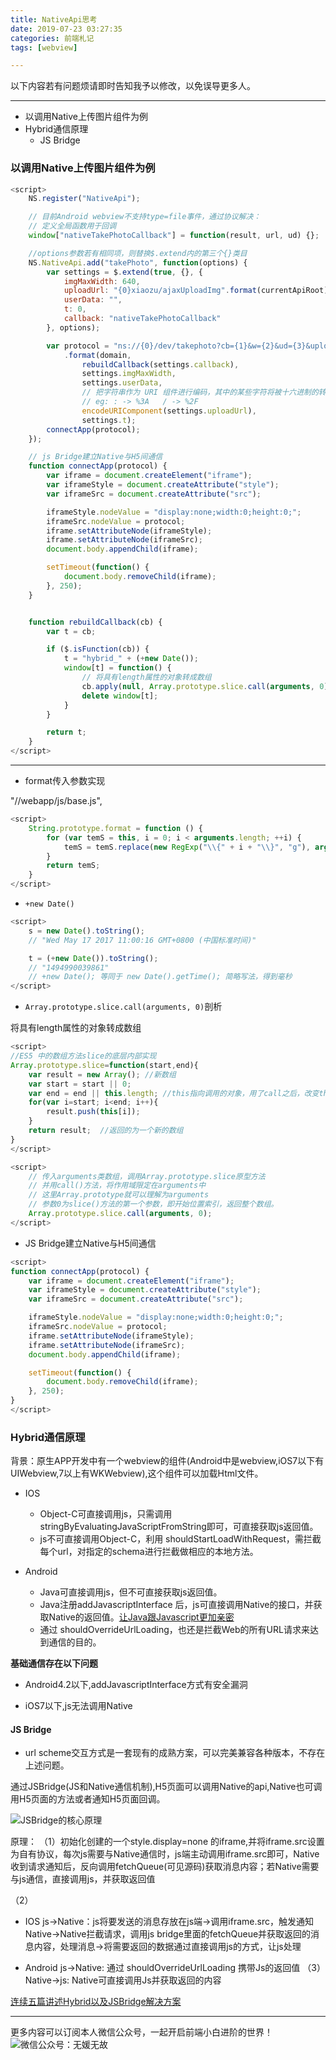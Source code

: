 ```yaml
---
title: NativeApi思考
date: 2019-07-23 03:27:35
categories: 前端札记
tags: [webview]

---
```

以下内容若有问题烦请即时告知我予以修改，以免误导更多人。

---



<!-- MarkdownTOC -->

- 以调用Native上传图片组件为例
- Hybrid通信原理
    - JS Bridge

<!-- /MarkdownTOC -->

<!-- more -->


### 以调用Native上传图片组件为例

```javascript
<script>
    NS.register("NativeApi");

    // 目前Android webview不支持type=file事件，通过协议解决：
    // 定义全局函数用于回调 
    window["nativeTakePhotoCallback"] = function(result, url, ud) {};

    //options参数若有相同项，则替换$.extend内的第三个{}类目
    NS.NativeApi.add("takePhoto", function(options) {
        var settings = $.extend(true, {}, {
            imgMaxWidth: 640,
            uploadUrl: "{0}xiaozu/ajaxUploadImg".format(currentApiRoot),
            userData: "",
            t: 0,
            callback: "nativeTakePhotoCallback"
        }, options);

        var protocol = "ns://{0}/dev/takephoto?cb={1}&w={2}&ud={3}&upload={4}&t={5}"
            .format(domain,
                rebuildCallback(settings.callback),
                settings.imgMaxWidth,
                settings.userData,
                // 把字符串作为 URI 组件进行编码，其中的某些字符将被十六进制的转义序列进行替换。
                // eg: : -> %3A   / -> %2F
                encodeURIComponent(settings.uploadUrl),
                settings.t);
        connectApp(protocol);
    });

    // js Bridge建立Native与H5间通信
    function connectApp(protocol) {
        var iframe = document.createElement("iframe");
        var iframeStyle = document.createAttribute("style");
        var iframeSrc = document.createAttribute("src");

        iframeStyle.nodeValue = "display:none;width:0;height:0;";
        iframeSrc.nodeValue = protocol;
        iframe.setAttributeNode(iframeStyle);
        iframe.setAttributeNode(iframeSrc);
        document.body.appendChild(iframe);

        setTimeout(function() {
            document.body.removeChild(iframe);
        }, 250);
    }


    function rebuildCallback(cb) {
        var t = cb;

        if ($.isFunction(cb)) {
            t = "hybrid_" + (+new Date());
            window[t] = function() {
                // 将具有length属性的对象转成数组
                cb.apply(null, Array.prototype.slice.call(arguments, 0));
                delete window[t];
            }
        }

        return t;
    }
</script>
```

---

- format传入参数实现

"//webapp/js/base.js",
```javascript
<script>
    String.prototype.format = function () {
        for (var temS = this, i = 0; i < arguments.length; ++i) {
            temS = temS.replace(new RegExp("\\{" + i + "\\}", "g"), arguments[i]);
        }
        return temS;
    }
</script>
```

- `+new Date()`

```javascript
<script>
    s = new Date().toString();
    // "Wed May 17 2017 11:00:16 GMT+0800 (中国标准时间)"

    t = (+new Date()).toString();
    // "1494990039861"
    // +new Date(); 等同于 new Date().getTime(); 简略写法，得到毫秒
</script>
```


- `Array.prototype.slice.call(arguments, 0)`剖析

将具有length属性的对象转成数组

```javascript
<script>
//ES5 中的数组方法slice的底层内部实现
Array.prototype.slice=function(start,end){
    var result = new Array(); //新数组
    var start = start || 0;
    var end = end || this.length; //this指向调用的对象，用了call之后，改变this的指向，指向传进来的对象
    for(var i=start; i<end; i++){
        result.push(this[i]);
    }
    return result;	//返回的为一个新的数组
}
</script>
```

```javascript
<script>
    // 传入arguments类数组，调用Array.prototype.slice原型方法
    // 并用call()方法，将作用域限定在arguments中
    // 这里Array.prototype就可以理解为arguments
    // 参数0为slice()方法的第一个参数，即开始位置索引，返回整个数组。
    Array.prototype.slice.call(arguments, 0);
</script>
```

- JS Bridge建立Native与H5间通信

```javascript
<script>
function connectApp(protocol) {
    var iframe = document.createElement("iframe");
    var iframeStyle = document.createAttribute("style");
    var iframeSrc = document.createAttribute("src");

    iframeStyle.nodeValue = "display:none;width:0;height:0;";
    iframeSrc.nodeValue = protocol;
    iframe.setAttributeNode(iframeStyle);
    iframe.setAttributeNode(iframeSrc);
    document.body.appendChild(iframe);

    setTimeout(function() {
        document.body.removeChild(iframe);
    }, 250);
}
</script>
```

### Hybrid通信原理
背景：原生APP开发中有一个webview的组件(Android中是webview,iOS7以下有UIWebview,7以上有WKWebview),这个组件可以加载Html文件。

- IOS
  - Object-C可直接调用js，只需调用stringByEvaluatingJavaScriptFromString即可，可直接获取js返回值。
  - js不可直接调用Object-C，利用 shouldStartLoadWithRequest，需拦截每个url，对指定的schema进行拦截做相应的本地方法。

- Android
  - Java可直接调用js，但不可直接获取js返回值。
  - Java注册addJavascriptInterface 后，js可直接调用Native的接口，并获取Native的返回值。[让Java跟Javascript更加亲密](http://www.alloyteam.com/2013/02/rang-java-gen-javascript-geng-jia-qin-mi/)
  - 通过 shouldOverrideUrlLoading，也还是拦截Web的所有URL请求来达到通信的目的。


**基础通信存在以下问题**

- Android4.2以下,addJavascriptInterface方式有安全漏洞

- iOS7以下,js无法调用Native


#### JS Bridge

- url scheme交互方式是一套现有的成熟方案，可以完美兼容各种版本，不存在上述问题。

通过JSBridge(JS和Native通信机制),H5页面可以调用Native的api,Native也可调用H5页面的方法或者通知H5页面回调。

![JSBridge的核心原理](https://dailc.github.io/staticResource/blog/hybrid/jsbridge/img_hybrid_base_jsbridgePrinciple_1.png?_=5931322)

原理：
（1）初始化创建的一个style.display=none 的iframe,并将iframe.src设置为自有协议，每次js需要与Native通信时，js端主动调用iframe.src即可，Native收到请求通知后，反向调用fetchQueue(可见源码)获取消息内容；若Native需要与js通信，直接调用js，并获取返回值

（2）
- IOS
js->Native：js将要发送的消息存放在js端->调用iframe.src，触发通知Native->Native拦截请求，调用js bridge里面的fetchQueue并获取返回的消息内容，处理消息->将需要返回的数据通过直接调用js的方式，让js处理

- Android
js->Native: 通过 shouldOverrideUrlLoading 携带Js的返回值
（3）Native->js: Native可直接调用Js并获取返回的内容

[连续五篇讲述Hybrid以及JSBridge解决方案](http://www.cnblogs.com/dailc/p/5930231.html)



---
更多内容可以订阅本人微信公众号，一起开启前端小白进阶的世界！
![微信公众号：无媛无故](http://ww1.sinaimg.cn/large/006tNc79gy1g59sd1aky1j325s0m80xf.jpg)